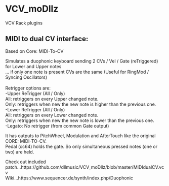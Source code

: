 # VCV_moDllz
VCV Rack plugins

<h2> MIDI to dual CV interface:</h2>
<p>
Based on Core: MIDI-To-CV
</p>
<p>
Simulates a duophonic keyboard sending 2 CVs / Vel / Gate (reTriggered) for Lower and Upper notes <br/>...
if only one note is present CVs are the same 
(Useful for RingMod / Syncing Oscillators)
<br/><br/>
Retrigger options are: 
<br/>
-Upper ReTrigger (All / Only) <br/> 
All: retriggers on every Upper changed note. <br/>
Only: retriggers when new the new note is higher than the previous one. <br/>
-Lower ReTrigger (All / Only) <br/> 
All: retriggers on every Lower changed note. <br/>
Only: retriggers when new the new note is lower than the previous one.<br/>
-Legato: No retrigger (from common Gate output)
</p>
<p>
It has outputs to PitchWheel, Modulation and AfterTouch like the original CORE: MIDI-TO-CV.<br/>
Pedal (cc64) holds the gate. So only simultaneous pressed notes (one or two) are held.
</p>
Check out included patch...https://github.com/dllmusic/VCV_moDllz/blob/master/MIDIdualCV.vcv
<br/>
Wiki...https://www.sequencer.de/synth/index.php/Duophonic
